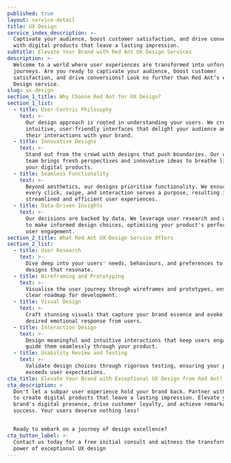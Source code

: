 ```yaml
---
published: true
layout: service-detail
title: UX Design
service_index_description: >-
  Captivate your audience, boost customer satisfaction, and drive conversions
  with digital products that leave a lasting impression.
subtitle: Elevate Your Brand with Red Ant UX Design Services
description: >-
  Welcome to a world where user experiences are transformed into unforgettable
  journeys. Are you ready to captivate your audience, boost customer
  satisfaction, and drive conversions? Look no further than Red Ant’s expert UX
  Design service.
slug: ux-design
section_1_title: Why Choose Red Ant for UX Design?
section_1_list:
  - title: User-Centric Philosophy
    text: >-
      Our design approach is rooted in understanding your users. We create
      intuitive, user-friendly interfaces that delight your audience and enhance
      their interactions with your brand.
  - title: Innovative Designs
    text: >-
      Stand out from the crowd with designs that push boundaries. Our creative
      team brings fresh perspectives and innovative ideas to breathe life into
      your digital products.
  - title: Seamless Functionality
    text: >-
      Beyond aesthetics, our designs prioritise functionality. We ensure that
      every click, swipe, and interaction serves a purpose, resulting in
      streamlined and efficient user experiences.
  - title: Data-Driven Insights
    text: >-
      Our decisions are backed by data. We leverage user research and analytics
      to make informed design choices, optimising your product's performance and
      user engagement.
section_2_title: What Red Ant UX Design Service Offers
section_2_list:
  - title: User Research
    text: >-
      Dive deep into your users' needs, behaviours, and preferences to create
      designs that resonate.
  - title: Wireframing and Prototyping
    text: >-
      Visualise the user journey through wireframes and prototypes, ensuring a
      clear roadmap for development.
  - title: Visual Design
    text: >-
      Craft stunning visuals that capture your brand essence and evoke the
      desired emotional response from users.
  - title: Interaction Design
    text: >-
      Design meaningful and intuitive interactions that keep users engaged and
      guide them seamlessly through your product.
  - title: Usability Review and Testing
    text: >-
      Validate design choices through rigorous testing, ensuring your product
      exceeds user expectations.
cta_title: Elevate Your Brand with Exceptional UX Design from Red Ant!
cta_description: >
  Don't let a subpar user experience hold your brand back. Partner with Red Ant
  to create digital products that leave a lasting impression. Elevate your
  brand's digital presence, drive customer loyalty, and achieve remarkable
  success. Your users deserve nothing less!


  Ready to embark on a journey of design excellence?
cta_button_label: >-
  Contact us today for a free initial consult and witness the transformative
  power of exceptional UX design
---
```


